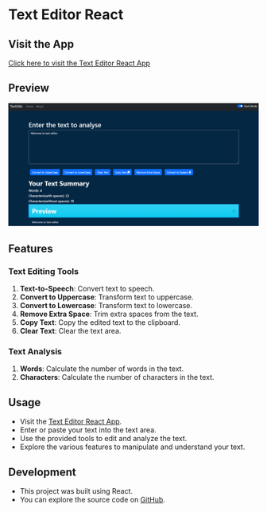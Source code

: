 # Text Editor React

## Visit the App
[Click here to visit the Text Editor React App](https://lalitkishor9.github.io/TextUtils-React/)

## Preview
![Text-Editor Screenshot](./public/screenshot.png)

## Features

### Text Editing Tools
1. **Text-to-Speech**: Convert text to speech.
2. **Convert to Uppercase**: Transform text to uppercase.
3. **Convert to Lowercase**: Transform text to lowercase.
8. **Remove Extra Space**: Trim extra spaces from the text.
9. **Copy Text**: Copy the edited text to the clipboard.
10. **Clear Text**: Clear the text area.

### Text Analysis
1. **Words**: Calculate the number of words in the text.
2. **Characters**: Calculate the number of characters in the text.

## Usage
- Visit the [Text Editor React App](https://lalitkishor9.github.io/TextUtils-React/).
- Enter or paste your text into the text area.
- Use the provided tools to edit and analyze the text.
- Explore the various features to manipulate and understand your text.

## Development
- This project was built using React.
- You can explore the source code on [GitHub](https://lalitkishor9.github.io/TextUtils-React/).
